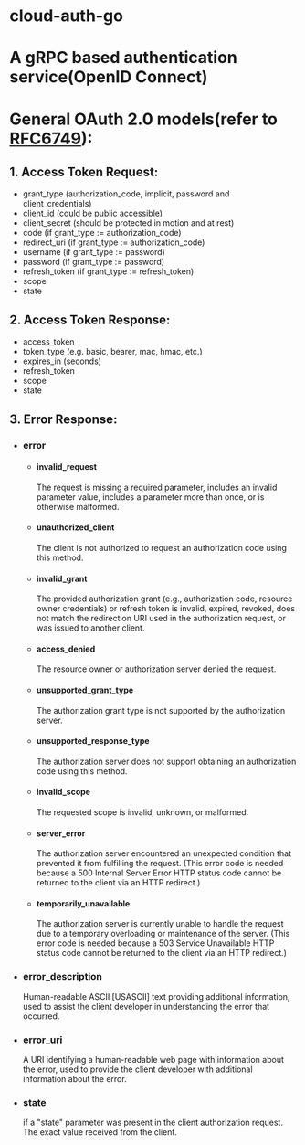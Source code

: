# cloud-auth-go
A gRPC based authentication service(OpenID Connect)
=================================

# General OAuth 2.0 models(refer to [RFC6749](https://tools.ietf.org/html/rfc6749)):
## 1. Access Token Request:
- grant_type (authorization_code, implicit, password and client_credentials)
- client_id (could be public accessible)
- client_secret (should be protected in motion and at rest)
- code (if grant_type := authorization_code)
- redirect_uri (if grant_type := authorization_code)
- username (if grant_type := password)
- password (if grant_type := password)
- refresh_token (if grant_type := refresh_token)
- scope
- state

## 2. Access Token Response:
- access_token
- token_type (e.g. basic, bearer, mac, hmac, etc.)
- expires_in (seconds)
- refresh_token
- scope
- state

## 3. Error Response:
- ### error 
  - #### invalid_request
    The request is missing a required parameter, includes an
    invalid parameter value, includes a parameter more than
    once, or is otherwise malformed.
  - #### unauthorized_client
    The client is not authorized to request an authorization
    code using this method.
  - #### invalid_grant
    The provided authorization grant (e.g., authorization
    code, resource owner credentials) or refresh token is
    invalid, expired, revoked, does not match the redirection
    URI used in the authorization request, or was issued to
    another client.
  - #### access_denied
    The resource owner or authorization server denied the 
    request. 
  - #### unsupported_grant_type
    The authorization grant type is not supported by the
    authorization server.
  - #### unsupported_response_type
    The authorization server does not support obtaining an 
    authorization code using this method.
  - #### invalid_scope 
    The requested scope is invalid, unknown, or malformed.
  - #### server_error
    The authorization server encountered an unexpected 
    condition that prevented it from fulfilling the request.
    (This error code is needed because a 500 Internal Server
    Error HTTP status code cannot be returned to the client
    via an HTTP redirect.)
  - #### temporarily_unavailable 
    The authorization server is currently unable to handle
    the request due to a temporary overloading or maintenance 
    of the server.  (This error code is needed because a 503
    Service Unavailable HTTP status code cannot be returned
    to the client via an HTTP redirect.)
- ### error_description
  Human-readable ASCII [USASCII] text providing additional 
  information, used to assist the client developer in 
  understanding the error that occurred.
- ### error_uri
  A URI identifying a human-readable web page with 
  information about the error, used to provide the client 
  developer with additional information about the error.
- ### state
  if a "state" parameter was present in the client 
  authorization request. The exact value received from the 
  client.